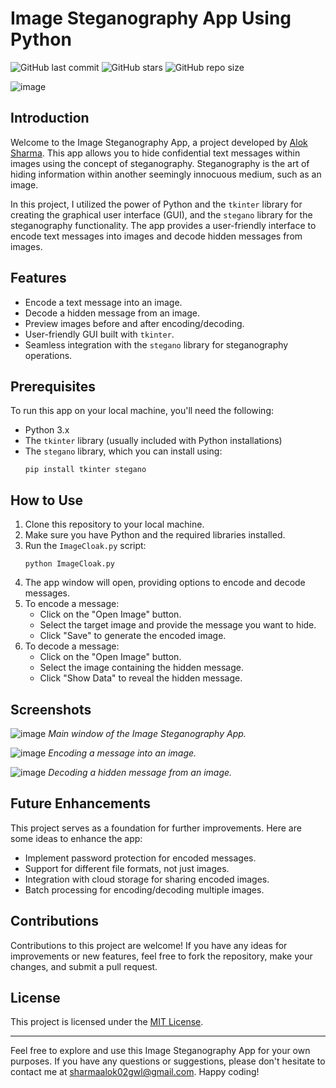 # Image Steganography App Using Python

![GitHub last commit](https://img.shields.io/github/last-commit/alok-2002/Image_Steganography_App_Using_Python)
![GitHub stars](https://img.shields.io/github/stars/alok-2002/Image_Steganography_App_Using_Python)
![GitHub repo size](https://img.shields.io/github/repo-size/alok-2002/Image_Steganography_App_Using_Python)


![image](https://github.com/Alok-2002/Image_Steganography_App_Using_Python/assets/93814546/31f0b3b5-830f-4f49-a32e-591889840123)


## Introduction

Welcome to the Image Steganography App, a project developed by [Alok Sharma](https://github.com/alok-2002). This app allows you to hide confidential text messages within images using the concept of steganography. Steganography is the art of hiding information within another seemingly innocuous medium, such as an image.

In this project, I utilized the power of Python and the `tkinter` library for creating the graphical user interface (GUI), and the `stegano` library for the steganography functionality. The app provides a user-friendly interface to encode text messages into images and decode hidden messages from images.

## Features

- Encode a text message into an image.
- Decode a hidden message from an image.
- Preview images before and after encoding/decoding.
- User-friendly GUI built with `tkinter`.
- Seamless integration with the `stegano` library for steganography operations.

## Prerequisites

To run this app on your local machine, you'll need the following:

- Python 3.x
- The `tkinter` library (usually included with Python installations)
- The `stegano` library, which you can install using:
  ```
  pip install tkinter stegano
  ```

## How to Use

1. Clone this repository to your local machine.
2. Make sure you have Python and the required libraries installed.
3. Run the `ImageCloak.py` script:
   ```
   python ImageCloak.py
   ```
4. The app window will open, providing options to encode and decode messages.
5. To encode a message:
   - Click on the "Open Image" button.
   - Select the target image and provide the message you want to hide.
   - Click "Save" to generate the encoded image.
6. To decode a message:
   - Click on the "Open Image" button.
   - Select the image containing the hidden message.
   - Click "Show Data" to reveal the hidden message.

## Screenshots

![image](https://github.com/Alok-2002/Image_Steganography_App_Using_Python/assets/93814546/989d4447-ec4b-43d5-9322-bd599cbfc6f9)
_Main window of the Image Steganography App._

![image](https://github.com/Alok-2002/Image_Steganography_App_Using_Python/assets/93814546/dc60f4d2-4635-4d12-a378-79e6a564153b)
_Encoding a message into an image._

![image](https://github.com/Alok-2002/Image_Steganography_App_Using_Python/assets/93814546/ea90a532-9754-4153-a415-46d9d16381e0)
_Decoding a hidden message from an image._

## Future Enhancements

This project serves as a foundation for further improvements. Here are some ideas to enhance the app:

- Implement password protection for encoded messages.
- Support for different file formats, not just images.
- Integration with cloud storage for sharing encoded images.
- Batch processing for encoding/decoding multiple images.

## Contributions

Contributions to this project are welcome! If you have any ideas for improvements or new features, feel free to fork the repository, make your changes, and submit a pull request.

## License

This project is licensed under the [MIT License](LICENSE).

---

Feel free to explore and use this Image Steganography App for your own purposes. If you have any questions or suggestions, please don't hesitate to contact me at [sharmaalok02gwl@gmail.com](mailto:sharmaalok02gwl@gmail.com). Happy coding!
